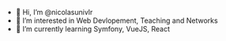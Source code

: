 - 👋 Hi, I’m @nicolasunivlr
- 👀 I’m interested in Web Devlopement, Teaching and Networks
- 🌱 I’m currently learning Symfony, VueJS, React

<!---
nicolasunivlr/nicolasunivlr is a ✨ special ✨ repository because its `README.md` (this file) appears on your GitHub profile.
You can click the Preview link to take a look at your changes.
--->
